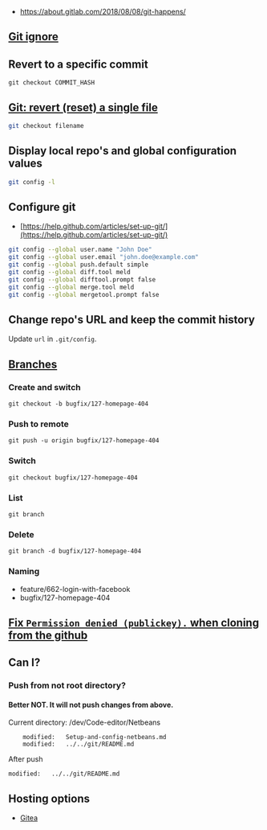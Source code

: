 * https://about.gitlab.com/2018/08/08/git-happens/

## [Git ignore](Git-ignore)

## Revert to a specific commit

```shell
git checkout COMMIT_HASH
```

## [Git: revert (reset) a single file](https://www.norbauer.com/rails-consulting/notes/git-revert-reset-a-single-file)

```bash
git checkout filename
```

## Display local repo's and global configuration values 

```bash
git config -l
```

## Configure git
* [https://help.github.com/articles/set-up-git/](https://help.github.com/articles/set-up-git/)

```bash
git config --global user.name "John Doe"
git config --global user.email "john.doe@example.com"
git config --global push.default simple
git config --global diff.tool meld
git config --global difftool.prompt false
git config --global merge.tool meld
git config --global mergetool.prompt false
```

## Change repo's URL and keep the commit history
Update `url` in `.git/config`.

## [Branches](https://github.com/Kunena/Kunena-Forum/wiki/Create-a-new-branch-with-git-and-manage-branches)

### Create and switch

```shell
git checkout -b bugfix/127-homepage-404
```

### Push to remote

```shell
git push -u origin bugfix/127-homepage-404
```

### Switch

```shell
git checkout bugfix/127-homepage-404
```

### List

```shell
git branch
```

### Delete

```shell
git branch -d bugfix/127-homepage-404
```

### Naming
* feature/662-login-with-facebook
* bugfix/127-homepage-404


## [Fix `Permission denied (publickey).` when cloning from the github](Setup-git-ssh-key.md)

## Can I?

### Push from not root directory?

#### Better NOT. It will not push changes from above.

Current directory: /dev/Code-editor/Netbeans

```shell
	modified:   Setup-and-config-netbeans.md
	modified:   ../../git/README.md
```
After push

```shell
modified:   ../../git/README.md
```

## Hosting options

* [Gitea](https://try.gitea.io/)
